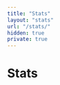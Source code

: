 ```yaml
---
title: "Stats"
layout: "stats"
url: "/stats/"
hidden: true
private: true
---
```


<h1 class="display-1 text-center mx-auto py-3 mt-5">Stats</h1>
